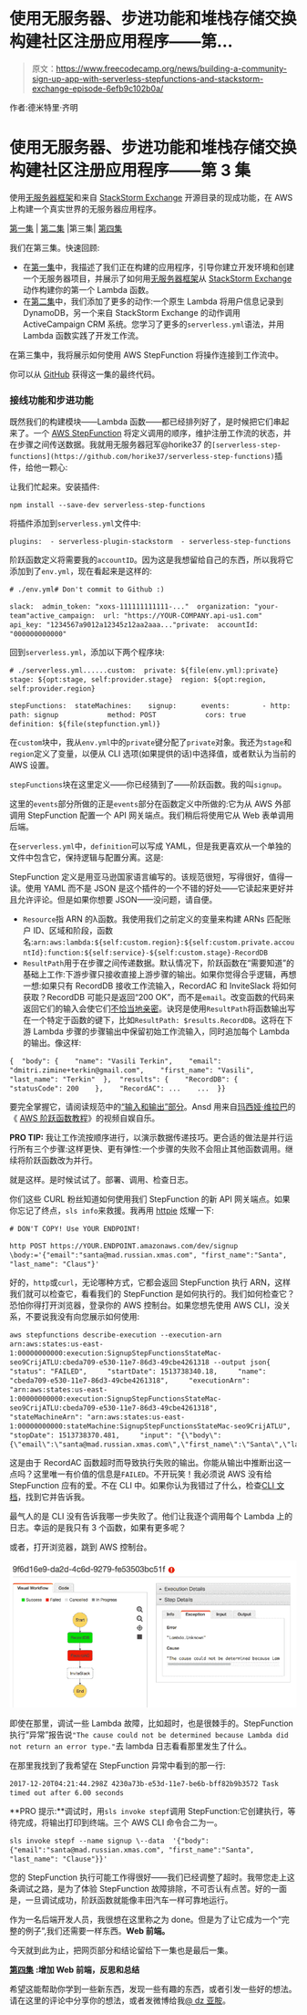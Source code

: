 # 使用无服务器、步进功能和堆栈存储交换构建社区注册应用程序——第…

> 原文：<https://www.freecodecamp.org/news/building-a-community-sign-up-app-with-serverless-stepfunctions-and-stackstorm-exchange-episode-6efb9c102b0a/>

作者:德米特里·齐明

# 使用无服务器、步进功能和堆栈存储交换构建社区注册应用程序——第 3 集

使用[无服务器框架](https://serverless.com/framework/)和来自 [StackStorm Exchange](https://exchange.stackstorm.org) 开源目录的现成功能，在 AWS 上构建一个真实世界的无服务器应用程序。

[第一集](https://medium.com/@dzimine/tutorial-building-a-community-on-boarding-app-with-serverless-stepfunctions-and-stackstorm-b2f7cf2cc419) | [第二集](https://medium.com/@dzimine/building-community-sign-up-app-with-serverless-stepfunctions-and-stackstorm-exchange-episode-2-b1efeb1b9bd6) |第三集| [第四集](https://medium.com/@dzimine/building-a-community-sign-up-app-with-serverless-stepfunctions-and-stackstorm-exchange-episode-7c5f0e93dd6)

我们在第三集。快速回顾:

*   在[第一集](https://medium.com/@dzimine/tutorial-building-a-community-on-boarding-app-with-serverless-stepfunctions-and-stackstorm-b2f7cf2cc419)中，我描述了我们正在构建的应用程序，引导你建立开发环境和创建一个无服务器项目，并展示了如何用[无服务器框架](https://serverless.com/framework)从 [StackStorm Exchange](https://exchange.stackstorm.org) 动作构建你的第一个 Lambda 函数。
*   在[第二集](https://medium.com/@dzimine/building-community-sign-up-app-with-serverless-stepfunctions-and-stackstorm-exchange-episode-2-b1efeb1b9bd6)中，我们添加了更多的动作:一个原生 Lambda 将用户信息记录到 DynamoDB，另一个来自 StackStorm Exchange 的动作调用 ActiveCampaign CRM 系统。您学习了更多的`serverless.yml`语法，并用 Lambda 函数实践了开发工作流。

在第三集中，我将展示如何使用 AWS StepFunction 将操作连接到工作流中。

你可以从 [GitHub](https://github.com/dzimine/slack-signup-serverless-stormless/tree/DZ/3-add-stepfunction) 获得这一集的最终代码。

### 接线功能和步进功能

既然我们的构建模块——Lambda 函数——都已经排列好了，是时候把它们串起来了。一个 [AWS StepFunction](https://aws.amazon.com/step-functions/) 将定义调用的顺序，维护注册工作流的状态，并在步骤之间传送数据。我就用无服务器冠军@horike37 的`[serverless-step-functions](https://github.com/horike37/serverless-step-functions)`插件，给他一颗心:

让我们忙起来。安装插件:

```
npm install --save-dev serverless-step-functions
```

将插件添加到`serverless.yml`文件中:

```
plugins:  - serverless-plugin-stackstorm  - serverless-step-functions
```

阶跃函数定义将需要我的`accountID`。因为这是我想留给自己的东西，所以我将它添加到了`env.yml`，现在看起来是这样的:

```
# ./env.yml# Don't commit to Github :)
```

```
slack:  admin_token: "xoxs-111111111111-..."  organization: "your-team"active_campaign:  url: "https://YOUR-COMPANY.api-us1.com"  api_key: "1234567a9012a12345z12aa2aaa..."private:  accountId: "000000000000"
```

回到`serverless.yml`，添加以下两个程序块:

```
# ./serverless.yml......custom:  private: ${file(env.yml):private}  stage: ${opt:stage, self:provider.stage}  region: ${opt:region, self:provider.region}
```

```
stepFunctions:  stateMachines:    signup:      events:        - http:            path: signup            method: POST            cors: true      definition: ${file(stepfunction.yml)}
```

在`custom`块中，我从`env.yml`中的`private`键分配了`private`对象。我还为`stage`和`region`定义了变量，以便从 CLI 选项(如果提供的话)中选择值，或者默认为当前的 AWS 设置。

`stepFunctions`块在这里定义——你已经猜到了——阶跃函数。我的叫`signup`。

这里的`events`部分所做的正是`events`部分在函数定义中所做的:它为从 AWS 外部调用 StepFunction 配置一个 API 网关端点。我们稍后将使用它从 Web 表单调用后端。

在`serverless.yml`中，`definition`可以写成 YAML，但是我更喜欢从一个单独的文件中包含它，保持逻辑与配置分离。这是:

StepFunction 定义是用亚马逊国家语言编写的。该规范很短，写得很好，值得一读。使用 YAML 而不是 JSON 是这个插件的一个不错的好处——它读起来更好并且允许评论。但是如果你想要 JSON——没问题，请自便。

*   `Resource`指 ARN 的λ函数。我使用我们之前定义的变量来构建 ARNs 匹配账户 ID、区域和阶段，函数名:`arn:aws:lambda:${self:custom.region}:${self:custom.private.accountId}:function:${self:service}-${self:custom.stage}-RecordDB`
*   `ResultPath`用于在步骤之间传递数据。默认情况下，阶跃函数在“需要知道”的基础上工作:下游步骤只接收直接上游步骤的输出。如果你觉得合乎逻辑，再想一想:如果只有 RecordDB 接收工作流输入，RecordAC 和 InviteSlack 将如何获取？RecordDB 可能只是返回“200 OK”，而不是`email`。改变函数的代码来返回它们的输入会使它们[不恰当地亲密](https://refactoring.guru/smells/inappropriate-intimacy)。诀窍是使用`ResultPath`将函数输出写在一个特定于函数的键下，比如`ResultPath: $results.RecordDB`。这将在下游 Lambda 步骤的步骤输出中保留初始工作流输入，同时追加每个 Lambda 的输出。像这样:

```
{  "body": {    "name": "Vasili Terkin",    "email": "dmitri.zimine+terkin@gmail.com",    "first_name": "Vasili",    "last_name": "Terkin"  },  "results": {    "RecordDB": {      "statusCode": 200    },    "RecordAC": ...    ...  }}
```

要完全掌握它，请阅读规范中的[“输入和输出”部分](https://states-language.net/spec.html#filters)。Ansd 用来自[玛西娅·维拉巴](https://www.freecodecamp.org/news/building-a-community-sign-up-app-with-serverless-stepfunctions-and-stackstorm-exchange-episode-6efb9c102b0a/undefined)的《 [AWS 阶跃函数教程](https://foobar123.com/aws-step-functions-tutorial-76b9f5a7b9c8)》的视频自娱自乐。

**PRO TIP:** 我让工作流按顺序进行，以演示数据传递技巧。更合适的做法是并行运行所有三个步骤:这样更快、更有弹性:一个步骤的失败不会阻止其他函数调用。继续将阶跃函数改为并行。

就是这样。是时候试试了。部署、调用、检查日志。

你们这些 CURL 粉丝知道如何使用我们 StepFunction 的新 API 网关端点。如果你忘记了终点，`sls info`来救援。我再用 [httpie](https://httpie.org) 炫耀一下:

```
# DON'T COPY! Use YOUR ENDPOINT!
```

```
http POST https://YOUR.ENDPOINT.amazonaws.com/dev/signup \body:='{"email":"santa@mad.russian.xmas.com", "first_name":"Santa", "last_name": "Claus"}'
```

好的，`http`或`curl`，无论哪种方式，它都会返回 StepFunction 执行 ARN，这样我们就可以检查它，看看我们的 StepFunction 是如何执行的。我们如何检查它？恐怕你得打开浏览器，登录你的 AWS 控制台。如果您想先使用 AWS CLI，没关系，不要说我没有向您展示如何使用:

```
aws stepfunctions describe-execution --execution-arn arn:aws:states:us-east-1:00000000000:execution:SignupStepFunctionsStateMac-seo9CrijATLU:cbeda709-e530-11e7-86d3-49cbe4261318 --output json{    "status": "FAILED",     "startDate": 1513738340.18,     "name": "cbeda709-e530-11e7-86d3-49cbe4261318",     "executionArn": "arn:aws:states:us-east-1:00000000000:execution:SignupStepFunctionsStateMac-seo9CrijATLU:cbeda709-e530-11e7-86d3-49cbe4261318",     "stateMachineArn": "arn:aws:states:us-east-1:00000000000:stateMachine:SignupStepFunctionsStateMac-seo9CrijATLU",     "stopDate": 1513738370.481,     "input": "{\"body\":{\"email\":\"santa@mad.russian.xmas.com\",\"first_name\":\"Santa\",\"last_name\":\"Claus\"}}"}
```

这是由于 RecordAC 函数超时而导致执行失败的输出。你能从输出中推断出这一点吗？这里唯一有价值的信息是`FAILED`。不开玩笑！我必须说 AWS 没有给 StepFunction 应有的爱。不在 CLI 中。如果你认为我错过了什么，检查[CLI 文档](http://docs.aws.amazon.com/cli/latest/reference/stepfunctions/index.html)，找到它并告诉我。

最气人的是 CLI 没有告诉我哪一步失败了。他们让我逐个调用每个 Lambda 上的日志。幸运的是我只有 3 个函数，如果有更多呢？

或者，打开浏览器，跳到 AWS 控制台。

![1*0xq8ywxkBv-oIe6b-6H9ug](img/2b73337ce5f61f6c308006102ba24ac4.png)

即使在那里，调试一些 Lambda 故障，比如超时，也是很棘手的。StepFunction 执行“异常”报告说`"The cause could not be determined because Lambda did not return an error type."`去 lambda 日志看看那里发生了什么。

在那里我找到了我希望在 StepFunction 异常中看到的那一行:

```
2017-12-20T04:21:44.298Z 4230a73b-e53d-11e7-be6b-bff82b9b3572 Task timed out after 6.00 seconds
```

**PRO 提示:**调试时，用`sls invoke stepf`调用 StepFunction:它创建执行，等待完成，将输出打印到终端。三个 AWS CLI 命令合二为一。

```
sls invoke stepf --name signup \--data  '{"body": {"email":"santa@mad.russian.xmas.com", "first_name":"Santa", "last_name": "Clause"}}'
```

您的 StepFunction 执行可能工作得很好——我们已经调整了超时。我带您走上这条调试之路，是为了体验 StepFunction 故障排除，不可否认有点苦。好的一面是，一旦调试成功，阶跃函数就能像丰田汽车一样可靠地运行。

作为一名后端开发人员，我很想在这里称之为 done。但是为了让它成为一个“完整的例子”,我们还需要一样东西。**Web 前端。**

今天就到此为止，把网页部分和结论留给下一集也是最后一集。

[**第四集**](https://medium.com/@dzimine/building-a-community-sign-up-app-with-serverless-stepfunctions-and-stackstorm-exchange-episode-7c5f0e93dd6) **:增加 Web 前端，反思和总结**

希望这能帮助你学到一些新东西，发现一些有趣的东西，或者引发一些好的想法。请在这里的评论中分享你的想法，或者发微博给我[@ dz 亚胺](https://twitter.com/dzimine)。